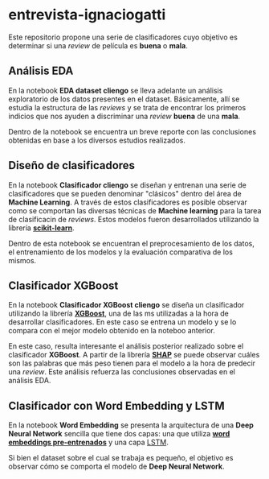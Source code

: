# entrevista-ignaciogatti

Este repositorio propone una serie de clasificadores cuyo objetivo es determinar si una *review* de película es **buena** o **mala**.

## Análisis EDA

En la notebook **EDA dataset cliengo** se lleva adelante un análisis exploratorio de los datos presentes en el dataset. Básicamente, allí se estudia la estructura de las *reviews* y se trata de encontrar los primeros indicios que nos ayuden a discriminar una *review* **buena** de una **mala**. 

Dentro de la notebook se encuentra un breve reporte con las conclusiones obtenidas en base a los diversos estudios realizados.

## Diseño de clasificadores

En la notebook **Clasificador cliengo** se diseñan y entrenan una serie de clasificadores que se pueden denominar "clásicos" dentro del área de **Machine Learning**. A través de estos clasificadores es posible observar como se comportan las diversas técnicas de **Machine learning** para la tarea de clasificacin de *reviews*. Estos modelos fueron desarrollados utilizando la librería [**scikit-learn**](https://scikit-learn.org/stable/).

Dentro de esta notebook se encuentran el preprocesamiento de los datos, el entrenamiento de los modelos y la evaluación comparativa de los mismos.

## Clasificador XGBoost

En la notebook **Clasificador XGBoost cliengo** se diseña un clasificador utilizando la librería [**XGBoost**](https://xgboost.readthedocs.io/en/latest/index.html), una de las ms utilizadas a la hora de desarrollar clasificadores. En este caso se entrena un modelo y se lo compara con el mejor modelo obtenido en la noteboo anterior. 

En este caso, resulta interesante el análisis posterior realizado sobre el clasificador **XGBoost**. A partir de la librería [**SHAP**](https://shap.readthedocs.io/en/latest/) se puede observar cuáles son las palabras que más peso tienen para el modelo a la hora de predecir una *review*. Este análisis refuerza las conclusiones observadas en el análisis EDA.

## Clasificador con Word Embedding y LSTM

En la notebook **Word Embedding** se presenta la arquitectura de una **Deep Neural Network** sencilla que tiene dos capas: una que utiliza [**word embeddings pre-entrenados**](https://www.kaggle.com/rtatman/pretrained-word-vectors-for-spanish) y una capa [LSTM](https://www.tensorflow.org/api_docs/python/tf/keras/layers/LSTM).

Si bien el dataset sobre el cual se trabaja es pequeño, el objetivo es observar cómo se comporta el modelo de **Deep Neural Network**.
